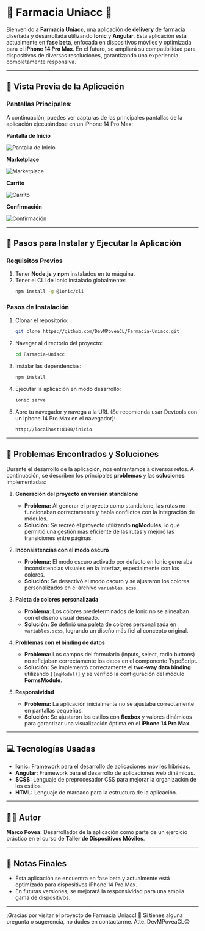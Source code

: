 # 🏥 **Farmacia Uniacc** 🏥

Bienvenido a **Farmacia Uniacc**, una aplicación de **delivery** de farmacia diseñada y desarrollada utilizando **Ionic** y **Angular**. Esta aplicación está actualmente en **fase beta**, enfocada en dispositivos móviles y optimizada para el **iPhone 14 Pro Max**. En el futuro, se ampliará su compatibilidad para dispositivos de diversas resoluciones, garantizando una experiencia completamente responsiva.

---

## 📱 **Vista Previa de la Aplicación**

### Pantallas Principales:
A continuación, puedes ver capturas de las principales pantallas de la aplicación ejecutándose en un iPhone 14 Pro Max:

  <p><strong>Pantalla de Inicio</strong></p>
  <img src="./src/assets/screenshots/inicio.PNG" alt="Pantalla de Inicio">

  <p><strong>Marketplace</strong></p>
  <img src="./src/assets/screenshots/buscar.PNG" alt="Marketplace">

  <p><strong>Carrito</strong></p>
  <img src="./src/assets/screenshots/carrito.PNG" alt="Carrito">
  
  <p><strong>Confirmación</strong></p>
  <img src="./src/assets/screenshots/confirmacion.PNG" alt="Confirmación">

---

## 🚀 **Pasos para Instalar y Ejecutar la Aplicación**

### **Requisitos Previos**
1. Tener **Node.js** y **npm** instalados en tu máquina.
2. Tener el CLI de Ionic instalado globalmente:
   ```bash
   npm install -g @ionic/cli

### **Pasos de Instalación**
1. Clonar el repositorio:
   ```bash
   git clone https://github.com/DevMPoveaCL/Farmacia-Uniacc.git

2. Navegar al directorio del proyecto:
   ```bash
   cd Farmacia-Uniacc

3. Instalar las dependencias:
   ```bash
   npm install

4. Ejecutar la aplicación en modo desarrollo:
   ```bash
   ionic serve
5. Abre tu navegador y navega a la URL (Se recomienda usar Devtools con un Iphone 14 Pro Max en el navegador):
   ```bash
   http://localhost:8100/inicio

---

## 🔧 **Problemas Encontrados y Soluciones**

Durante el desarrollo de la aplicación, nos enfrentamos a diversos retos. A continuación, se describen los principales **problemas** y las **soluciones** implementadas:

1. **Generación del proyecto en versión standalone**  
   - **Problema:** Al generar el proyecto como standalone, las rutas no funcionaban correctamente y había conflictos con la integración de módulos.  
   - **Solución:** Se recreó el proyecto utilizando **ngModules**, lo que permitió una gestión más eficiente de las rutas y mejoró las transiciones entre páginas.

2. **Inconsistencias con el modo oscuro**  
   - **Problema:** El modo oscuro activado por defecto en Ionic generaba inconsistencias visuales en la interfaz, especialmente con los colores.  
   - **Solución:** Se desactivó el modo oscuro y se ajustaron los colores personalizados en el archivo `variables.scss`.

3. **Paleta de colores personalizada**  
   - **Problema:** Los colores predeterminados de Ionic no se alineaban con el diseño visual deseado.  
   - **Solución:** Se definió una paleta de colores personalizada en `variables.scss`, logrando un diseño más fiel al concepto original.

4. **Problemas con el binding de datos**  
   - **Problema:** Los campos del formulario (inputs, select, radio buttons) no reflejaban correctamente los datos en el componente TypeScript.  
   - **Solución:** Se implementó correctamente el **two-way data binding** utilizando `[(ngModel)]` y se verificó la configuración del módulo **FormsModule**.

5. **Responsividad**  
   - **Problema:** La aplicación inicialmente no se ajustaba correctamente en pantallas pequeñas.  
   - **Solución:** Se ajustaron los estilos con **flexbox** y valores dinámicos para garantizar una visualización óptima en el **iPhone 14 Pro Max**.

---

## 💻 **Tecnologías Usadas**

- **Ionic:** Framework para el desarrollo de aplicaciones móviles híbridas.  
- **Angular:** Framework para el desarrollo de aplicaciones web dinámicas.  
- **SCSS:** Lenguaje de preprocesador CSS para mejorar la organización de los estilos.  
- **HTML:** Lenguaje de marcado para la estructura de la aplicación.

---

## 👨‍💻 **Autor**

**Marco Povea:** Desarrollador de la aplicación como parte de un ejercicio práctico en el curso de **Taller de Dispositivos Móviles**.

---

## 🌟 **Notas Finales**
- Esta aplicación se encuentra en fase beta y actualmente está optimizada para dispositivos iPhone 14 Pro Max.
- En futuras versiones, se mejorará la responsividad para una amplia gama de dispositivos.

---

¡Gracias por visitar el proyecto de Farmacia Uniacc! 🚀 Si tienes alguna pregunta o sugerencia, no dudes en contactarme. 
Atte. DevMPoveaCL😊